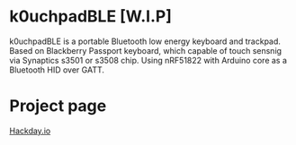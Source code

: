 # k0uchpadBLE [W.I.P]

k0uchpadBLE is a portable Bluetooth low energy keyboard and trackpad. Based on Blackberry Passport keyboard, which capable of touch sensnig via Synaptics s3501 or s3508 chip. Using nRF51822 with Arduino core as a Bluetooth HID over GATT.

Project page
= 

[Hackday.io](https://hackaday.io/project/184529-reverse-engineering-bb-passport-keyboard)

